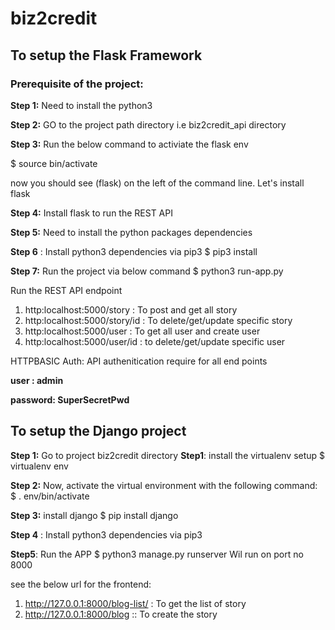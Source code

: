 # biz2credit

## To setup the Flask Framework
### Prerequisite of the project:


**Step 1:** Need to install the python3 

**Step 2:** GO to the project path directory i.e biz2credit_api directory

**Step 3:** Run the below command to activiate the flask env

$ source bin/activate

now you should see (flask) on the left of the command line. Let's install flask

**Step 4:** Install flask to run the REST API

**Step 5:** Need to install the python packages dependencies 

**Step 6** : Install python3 dependencies via pip3
$ pip3 install <package-name>

**Step 7:** Run the project via below command
$ python3 run-app.py



Run the REST API endpoint
1. http:localhost:5000/story : To post and get all story
2. http:localhost:5000/story/id : To delete/get/update specific story
3. http:localhost:5000/user : To get all user and create user
4. http:localhost:5000/user/id : to delete/get/update specific user

HTTPBASIC Auth: API authenitication require for all end points

**user : admin**

**password: SuperSecretPwd**

## To setup the Django project
**Step 1:** Go to project biz2credit directory
**Step1**: install the virtualenv setup
$ virtualenv env

**Step 2:** Now, activate the virtual environment with the following command:
$ . env/bin/activate

**Step 3:** install django
$ pip install django

**Step 4** : Install python3 dependencies via pip3

**Step5**: Run the APP
$ python3 manage.py runserver
Wil run on port no 8000

see the below url for the frontend:
1. http://127.0.0.1:8000/blog-list/ : To get the list of story
2. http://127.0.0.1:8000/blog    :: To create the story 

